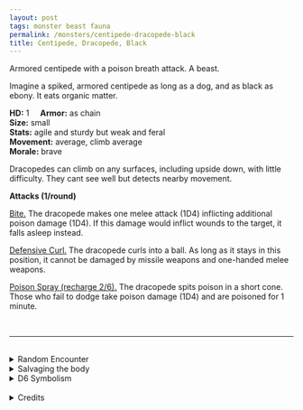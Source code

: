 ```yaml
---
layout: post
tags: monster beast fauna
permalink: /monsters/centipede-dracopede-black
title: Centipede, Dracopede, Black
---
```


Armored centipede with a poison breath attack. A beast.

Imagine a spiked, armored centipede as long as a dog, and as black as ebony. It eats organic matter.

**HD:** 1  &nbsp; &nbsp;  **Armor:** as chain <br>
**Size:** small <br>
**Stats:** agile and sturdy but weak and feral<br>
**Movement:** average, climb average <br>
**Morale:** brave <br>

Dracopedes can climb on any surfaces, including upside down, with little difficulty. They cant see well but detects nearby movement.

**Attacks (1/round)**

<ins>Bite.</ins> The dracopede makes one melee attack (1D4) inflicting additional poison damage (1D4). If this damage would inflict wounds to the target, it falls asleep instead.

<ins>Defensive Curl.</ins> The dracopede curls into a ball. As long as it stays in this position, it cannot be damaged by missile weapons and one-handed melee weapons.

<ins>Poison Spray (recharge 2/6).</ins> The dracopede spits poison in a short cone. Those who fail to dodge take poison damage (1D4) and are poisoned for 1 minute.

<br>

---

<br> 

<details markdown="1">
<summary>Random Encounter</summary>

1. **Monster:** 1D8 dracopedes.
1. **Lair:** A maze of narrow tunnels dug inside the rotting body of a giant beast. <br>	&nbsp; OR <br>	**Omen:** Subtle chewing noises.
1. **Spoor:** A dead humanoid with poison foaming out of its mouth.
1. **Tracks:** Where the dampness is the most intense.
1. **Trace:** A dracopede shell. 
1. **Trace:** Well polished surface.
</details>

<details markdown="1">
<summary>Salvaging the body</summary>

Dracopedes are highly sought after for the alchemical property of their spit. Their carapace is very hard, but 5 of them are needed to make an human-sized armor.

<span class="alchemy">**Black Dracospit.** Save or take damage and be poisoned, save again each day to cure. This damage cannot inflict wounds, but causes sleep instead.</span>
</details>

<details markdown="1">
<summary>D6 Symbolism</summary>

In local cultures the bat is a symbol of ...

1. Dragons
1. Elementals
1. Seasons
1. Shyness
1. Weather
1. Sacred 
</details>

<br>

<details markdown="1">
<summary>Credits</summary>
Dracopedes are original creations of Richard J Leblanc found in the [Creature Compendium](https://www.drivethrurpg.com/product/147588/CC1-Creature-Compendium). I always love more insectoid diversity and really love their abilities. I was less a fan of making them look like dragons, I think their breath attack is a strong enough parallel without having to give them a dragon face. But that's just my personal taste.
</details>
